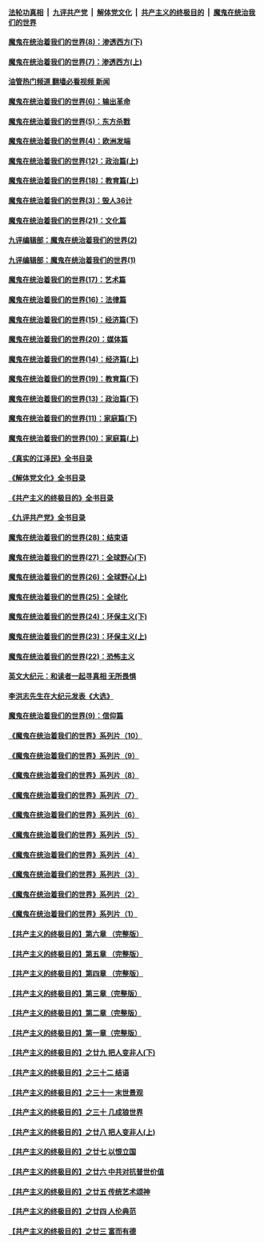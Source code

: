 ####  [法轮功真相](../../../../basic/blob/master/README.md?t=10280131) &nbsp;|&nbsp; [九评共产党](../../../../9ping.md/blob/master/README.md?t=10280131) &nbsp;|&nbsp; [解体党文化](../../../../jtdwh.md/blob/master/README.md?t=10280131)  &nbsp;|&nbsp; [共产主义的终极目的](../../../../gczydzjmd.md/blob/master/README.md?t=10280131) &nbsp;|&nbsp; [魔鬼在统治我们的世界](../../../../mgztzwmdsj.md/blob/master/README.md?t=10280131) 

#### [魔鬼在统治着我们的世界(8)：渗透西方(下)](../pages/nsc422/n10429603.md?t=10280131) 

#### [魔鬼在统治着我们的世界(7)：渗透西方(上)](../pages/nsc422/n10426013.md?t=10280131) 

#### [油管热门频道 翻墙必看视频 新闻](http://209.250.226.216:81/youtube.html?10280131)

#### [魔鬼在统治着我们的世界(6)：输出革命](../pages/nsc422/n10421536.md?t=10280131) 

#### [魔鬼在统治着我们的世界(5)：东方杀戮](../pages/nsc422/n10417707.md?t=10280131) 

#### [魔鬼在统治着我们的世界(4)：欧洲发端](../pages/nsc422/n10414890.md?t=10280131) 

#### [魔鬼在统治着我们的世界(12)：政治篇(上)](../pages/nsc422/n10444576.md?t=10280131) 

#### [魔鬼在统治着我们的世界(18)：教育篇(上)](../pages/nsc422/n10526970.md?t=10280131) 

#### [魔鬼在统治着我们的世界(3)：毁人36计](../pages/nsc422/n10411583.md?t=10280131) 

#### [魔鬼在统治着我们的世界(21)：文化篇](../pages/nsc422/n10597706.md?t=10280131) 

#### [九评编辑部：魔鬼在统治着我们的世界(2)](../pages/nsc422/n10410036.md?t=10280131) 

#### [九评编辑部：魔鬼在统治着我们的世界(1)](../pages/nsc422/n10406825.md?t=10280131) 

#### [魔鬼在统治着我们的世界(17)：艺术篇](../pages/nsc422/n10499093.md?t=10280131) 

#### [魔鬼在统治着我们的世界(16)：法律篇](../pages/nsc422/n10485969.md?t=10280131) 

#### [魔鬼在统治着我们的世界(15)：经济篇(下)](../pages/nsc422/n10469975.md?t=10280131) 

#### [魔鬼在统治着我们的世界(20)：媒体篇](../pages/nsc422/n10586579.md?t=10280131) 

#### [魔鬼在统治着我们的世界(14)：经济篇(上)](../pages/nsc422/n10457370.md?t=10280131) 

#### [魔鬼在统治着我们的世界(19)：教育篇(下)](../pages/nsc422/n10564808.md?t=10280131) 

#### [魔鬼在统治着我们的世界(13)：政治篇(下)](../pages/nsc422/n10448270.md?t=10280131) 

#### [魔鬼在统治着我们的世界(11)：家庭篇(下)](../pages/nsc422/n10440961.md?t=10280131) 

#### [魔鬼在统治着我们的世界(10)：家庭篇(上)](../pages/nsc422/n10435448.md?t=10280131) 

#### [《真实的江泽民》全书目录](../pages/nsc422/n13721399.md?t=10280131) 

#### [《解体党文化》全书目录](../pages/nsc422/n13721157.md?t=10280131) 

#### [《共产主义的终极目的》全书目录](../pages/nsc422/n13721048.md?t=10280131) 

#### [《九评共产党》全书目录](../pages/nsc422/n13708085.md?t=10280131) 

#### [魔鬼在统治着我们的世界(28)：结束语](../pages/nsc422/n10936246.md?t=10280131) 

#### [魔鬼在统治着我们的世界(27)：全球野心(下)](../pages/nsc422/n10928319.md?t=10280131) 

#### [魔鬼在统治着我们的世界(26)：全球野心(上)](../pages/nsc422/n10900318.md?t=10280131) 

#### [魔鬼在统治着我们的世界(25)：全球化](../pages/nsc422/n10788205.md?t=10280131) 

#### [魔鬼在统治着我们的世界(24)：环保主义(下)](../pages/nsc422/n10695307.md?t=10280131) 

#### [魔鬼在统治着我们的世界(23)：环保主义(上)](../pages/nsc422/n10688613.md?t=10280131) 

#### [魔鬼在统治着我们的世界(22)：恐怖主义](../pages/nsc422/n10614727.md?t=10280131) 

#### [英文大纪元：和读者一起寻真相 无所畏惧](../pages/nsc422/n12542027.md?t=10280131) 

#### [李洪志先生在大纪元发表《大选》](../pages/nsc422/n12534746.md?t=10280131) 

#### [魔鬼在统治着我们的世界(9)：信仰篇](../pages/nsc422/n10432159.md?t=10280131) 

#### [《魔鬼在统治着我们的世界》系列片（10）](../pages/nsc422/n12292670.md?t=10280131) 

#### [《魔鬼在统治着我们的世界》系列片（9）](../pages/nsc422/n12290859.md?t=10280131) 

#### [《魔鬼在统治着我们的世界》系列片（8）](../pages/nsc422/n12287445.md?t=10280131) 

#### [《魔鬼在统治着我们的世界》系列片（7）](../pages/nsc422/n12283425.md?t=10280131) 

#### [《魔鬼在统治着我们的世界》系列片（6）](../pages/nsc422/n12282314.md?t=10280131) 

#### [《魔鬼在统治着我们的世界》系列片（5）](../pages/nsc422/n12281419.md?t=10280131) 

#### [《魔鬼在统治着我们的世界》系列片（4）](../pages/nsc422/n12274024.md?t=10280131) 

#### [《魔鬼在统治着我们的世界》系列片（3）](../pages/nsc422/n12271322.md?t=10280131) 

#### [《魔鬼在统治着我们的世界》系列片（2）](../pages/nsc422/n12269049.md?t=10280131) 

#### [《魔鬼在统治着我们的世界》系列片（1）](../pages/nsc422/n12267575.md?t=10280131) 

#### [【共产主义的终极目的】第六章 （完整版）](../pages/nsc422/n11428913.md?t=10280131) 

#### [【共产主义的终极目的】第五章 （完整版）](../pages/nsc422/n11428912.md?t=10280131) 

#### [【共产主义的终极目的】第四章 （完整版）](../pages/nsc422/n11428907.md?t=10280131) 

#### [【共产主义的终极目的】第三章（完整版）](../pages/nsc422/n11428848.md?t=10280131) 

#### [【共产主义的终极目的】第二章（完整版）](../pages/nsc422/n11428831.md?t=10280131) 

#### [【共产主义的终极目的】第一章（完整版）](../pages/nsc422/n11417651.md?t=10280131) 

#### [【共产主义的终极目的】之廿九 把人变非人(下)](../pages/nsc422/n11344140.md?t=10280131) 

#### [【共产主义的终极目的】之三十二 结语](../pages/nsc422/n11360535.md?t=10280131) 

#### [【共产主义的终极目的】之三十一 末世景观](../pages/nsc422/n11351129.md?t=10280131) 

#### [【共产主义的终极目的】之三十 几成狼世界](../pages/nsc422/n11348280.md?t=10280131) 

#### [【共产主义的终极目的】之廿八 把人变非人(上)](../pages/nsc422/n11340492.md?t=10280131) 

#### [【共产主义的终极目的】之廿七 以恨立国](../pages/nsc422/n11336944.md?t=10280131) 

#### [【共产主义的终极目的】之廿六 中共对抗普世价值](../pages/nsc422/n11324785.md?t=10280131) 

#### [【共产主义的终极目的】之廿五 传统艺术颂神](../pages/nsc422/n11296396.md?t=10280131) 

#### [【共产主义的终极目的】之廿四 人伦典范](../pages/nsc422/n11296397.md?t=10280131) 

#### [【共产主义的终极目的】之廿三 富而有德](../pages/nsc422/n11283598.md?t=10280131) 

<img src='http://gfw-breaker.win/goodnews/indexes/nsc422.md' width='0px' height='0px'/>
